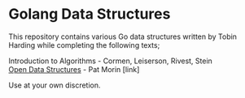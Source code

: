 Golang Data Structures
======================

This repository contains various Go data structures written by Tobin Harding
while completing the following texts;

Introduction to Algorithms - Cormen, Leiserson, Rivest, Stein   
[Open Data Structures](opendatastructures.org) - Pat Morin [link]  

Use at your own discretion.
